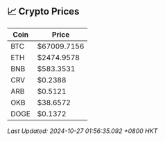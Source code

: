 ## 📈 Crypto Prices

| Coin | Price |
| ---- | ----- |
| BTC | $67009.7156 |
| ETH | $2474.9578 |
| BNB | $583.3531 |
| CRV | $0.2388 |
| ARB | $0.5121 |
| OKB | $38.6572 |
| DOGE | $0.1372 |

_Last Updated: 2024-10-27 01:56:35.092 +0800 HKT_